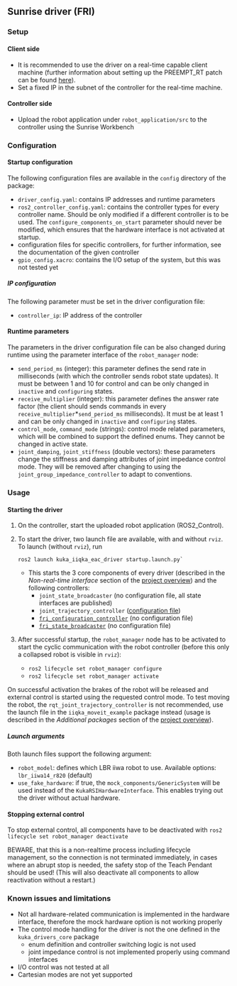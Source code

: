 ## Sunrise driver (FRI)

### Setup

#### Client side
- It is recommended to use the driver on a real-time capable client machine (further information about setting up the PREEMPT_RT patch can be found [here](Realtime.md)).
- Set a fixed IP in the subnet of the controller for the real-time machine.

#### Controller side

- Upload the robot application under `robot_application/src` to the controller using the Sunrise Workbench

### Configuration

#### Startup configuration

The following configuration files are available in the `config` directory of the package:
- `driver_config.yaml`: contains IP addresses and runtime parameters
- `ros2_controller_config.yaml`: contains the controller types for every controller name. Should be only modified if a different controller is to be used. The `configure_components_on_start` parameter should never be modified, which ensures that the hardware interface is not activated at startup.
- configuration files for specific controllers, for further information, see the documentation of the given controller
- `gpio_config.xacro`: contains the I/O setup of the system, but this was not tested yet

##### IP configuration
The following parameter must be set in the driver configuration file:
- `controller_ip`: IP address of the controller

#### Runtime parameters
The parameters in the driver configuration file can be also changed during runtime using the parameter interface of the `robot_manager` node:
- `send_period_ms` (integer): this parameter defines the send rate in milliseconds (with which the controller sends robot state updates). It must be between 1 and 10 for control and can be only changed in `inactive` and `configuring` states.
- `receive_multiplier` (integer): this parameter defines the answer rate factor (the client should sends commands in every `receive_multiplier`*`send_period_ms` milliseconds). It must be at least 1 and can be only changed in `inactive` and `configuring` states.
- `control_mode`, `command_mode` (strings): control mode related parameters, which will be combined to support the defined enums. They cannot be changed in active state.
- `joint_damping`, `joint_stiffness` (double vectors): these parameters change the stiffness and damping attributes of joint impedance control mode. They will be removed after changing to using the `joint_group_impedance_controller` to adapt to conventions.

### Usage

#### Starting the driver

1. On the controller, start the uploaded robot application (ROS2_Control).
2. To start the driver, two launch file are available, with and without `rviz`. To launch (without `rviz`), run 
    ```
    ros2 launch kuka_iiqka_eac_driver startup.launch.py`
    ```
    - This starts the 3 core components of every driver (described in the *Non-real-time interface* section of the [project overview](Project%20overview.md)) and the following controllers:
      - `joint_state_broadcaster` (no configuration file, all state interfaces are published)
      - `joint_trajectory_controller` ([configuration file](../../kuka_iiqka_eac_driver/config/joint_trajectory_controller_config.yaml))
      - [`fri_configuration_controller`](https://github.com/kroshu/kuka_controllers?tab=readme-ov-file#fri_configuration_controller) (no configuration file)
      - [`fri_state_broadcaster`](https://github.com/kroshu/kuka_controllers?tab=readme-ov-file#fri_state_broadcaster) (no configuration file)

3. After successful startup, the `robot_manager` node has to be activated to start the cyclic communication with the robot controller (before this only a collapsed robot is visible in `rviz`):
    - ```ros2 lifecycle set robot_manager configure```
    - ```ros2 lifecycle set robot_manager activate```

On successful activation the brakes of the robot will be released and external control is started using the requested control mode. To test moving the robot, the `rqt_joint_trajectory_controller` is not recommended, use the launch file in the `iiqka_moveit_example` package instead (usage is described in the *Additional packages* section of the [project overview](Project%20overview.md)).


##### Launch arguments

Both launch files support the following argument:
- `robot_model`: defines which LBR iiwa robot to use. Available options: `lbr_iiwa14_r820` (default)
- `use_fake_hardware`: if true, the `mock_components/GenericSystem` will be used instead of the `KukaRSIHardwareInterface`. This enables trying out the driver without actual hardware.

#### Stopping external control

To stop external control, all components have to be deactivated with `ros2 lifecycle set robot_manager deactivate`

BEWARE, that this is a non-realtime process including lifecycle management, so the connection is not terminated immediately, in cases where an abrupt stop is needed, the safety stop of the Teach Pendant should be used! (This will also deactivate all components to allow reactivation without a restart.)


### Known issues and limitations

- Not all hardware-related communication is implemented in the hardware interface, therefore the mock hardware option is not working properly
- The control mode handling for the driver is not the one defined in the `kuka_drivers_core` package
  - enum definition and controller switching logic is not used
  - joint impedance control is not implemented properly using command interfaces
- I/O control was not tested at all
- Cartesian modes are not yet supported